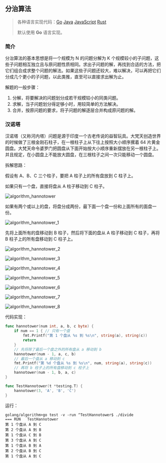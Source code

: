 ## 分治算法

>各种语言实现代码：[Go](./golang/algorithm/divide)   [Java](./java/algorithm/src/com/mcx/divide)   [JavaScript](./javascript/algorithm/divide)   [Rust](./rust/algorithm/src/divide)
>
>默认使用 **Go** 语言实现。

### 简介

分治算法的基本思想是将一个规模为 N 的问题分解为 K 个规模较小的子问题，这些子问题相互独立且与原问题性质相同。求出子问题的解，再找到合适的方法，把它们组合成求整个问题的解法。如果这些子问题还较大，难以解决，可以再把它们分成几个更小的子问题，以此类推，直至可以直接求出解为止。

解题的一般步骤：

1. 分解，将要解决的问题划分成若干规模较小的同类问题。
2. 求解，当子问题划分得足够小时，用较简单的方法解决。
3. 合并，按原问题的要求，将子问题的解逐层合并构成原问题的解。

### 汉诺塔

汉诺塔（又称河内塔）问题是源于印度一个古老传说的益智玩具。大梵天创造世界的时候做了三根金刚石柱子，在一根柱子上从下往上按照大小顺序摞着 64 片黄金圆盘。大梵天命令婆罗门把圆盘从下面开始按大小顺序重新摆放在另一根柱子上。并且规定，在小圆盘上不能放大圆盘，在三根柱子之间一次只能移动一个圆盘。

拆解思路：

假设有 A、B、C 三个柱子，要把 A 柱子上的所有盘放到 C 柱子上。

如果只有一个盘，直接将盘从 A 柱子移动到 C 柱子。

![algorithm_hannotower](https://code-mcx.github.io/static-resource/datastructure-algorithm/images/algorithm_hannotower.png)

如果有两个或以上的盘，将盘分成两份，最下面一个盘一份和上面所有的面盘一份。

![algorithm_hannotower_1](https://code-mcx.github.io/static-resource/datastructure-algorithm/images/algorithm_hannotower_1.png)

先将上面所有的盘移动到 B 柱子，然后将下面的盘从 A 柱子移动到 C 柱子，再将 B 柱子上的所有盘移动到 C 柱子上。

![algorithm_hannotower_2](https://code-mcx.github.io/static-resource/datastructure-algorithm/images/algorithm_hannotower_2.png)

![algorithm_hannotower_3](https://code-mcx.github.io/static-resource/datastructure-algorithm/images/algorithm_hannotower_3.png)

![algorithm_hannotower_4](https://code-mcx.github.io/static-resource/datastructure-algorithm/images/algorithm_hannotower_4.png)

![algorithm_hannotower_5](https://code-mcx.github.io/static-resource/datastructure-algorithm/images/algorithm_hannotower_5.png)

![algorithm_hannotower_6](https://code-mcx.github.io/static-resource/datastructure-algorithm/images/algorithm_hannotower_6.png)

![algorithm_hannotower_7](https://code-mcx.github.io/static-resource/datastructure-algorithm/images/algorithm_hannotower_7.png)

![algorithm_hannotower_8](https://code-mcx.github.io/static-resource/datastructure-algorithm/images/algorithm_hannotower_8.png)

代码实现：

```go
func hannotower(num int, a, b, c byte) {
    if num == 1 { // 只有一个盘
        fmt.Printf("第 1 个盘从 %s 到 %s\n", string(a), string(c))
        return
    }
    // 先将除了最后一个盘之外的所有盘从 a 移动到 b
    hannotower(num - 1, a, c, b)
    // 最后一个盘从 a 移动到 c
    fmt.Printf("第 %d 个盘从 %s 到 %s\n", num, string(a), string(c))
    // 再将 b 柱子上的所有盘移动到 c 柱子上
    hannotower(num - 1, b, a, c)
}
```

```go
func TestHannotower(t *testing.T) {
    hannotower(3, 'A', 'B', 'C')
}
```

运行：

```shell
golang/algorithm>go test -v -run ^TestHannotower$ ./divide
=== RUN   TestHannotower
第 1 个盘从 A 到 C
第 2 个盘从 A 到 B
第 1 个盘从 C 到 B
第 3 个盘从 A 到 C
第 1 个盘从 B 到 A
第 2 个盘从 B 到 C
第 1 个盘从 A 到 C
```
